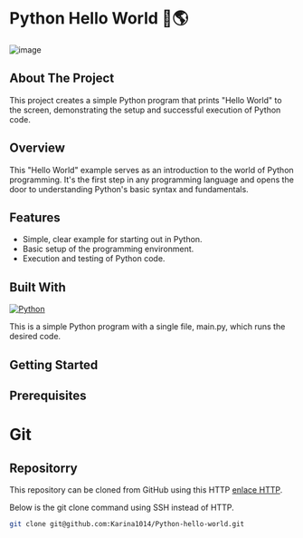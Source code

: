 # Python Hello World 🐍🌎
![image](https://github.com/user-attachments/assets/c5d4deab-8396-405d-928a-33b649151643)


## About The Project

This project creates a simple Python program that prints "Hello World" to the screen, demonstrating the setup and successful execution of Python code.

## Overview

This "Hello World" example serves as an introduction to the world of Python programming. It's the first step in any programming language and opens the door to understanding Python's basic syntax and fundamentals.

## Features
- Simple, clear example for starting out in Python.
- Basic setup of the programming environment.
- Execution and testing of Python code.

## Built With

[![Python](https://img.shields.io/badge/Python-3.9+-yellow?style=for-the-badge&logo=python&logoColor=white&labelColor=101010)](https://python.org)


This is a simple Python program with a single file, main.py, which runs the desired code.

<!-- GETTING STARTED -->
## Getting Started

## Prerequisites

# Git

## Repositorry

This repository can be cloned from GitHub using this HTTP  [enlace HTTP](https://github.com/Karina1014/Python-hello-world.git). 

Below is the git clone command using SSH instead of HTTP.

```sh
git clone git@github.com:Karina1014/Python-hello-world.git
```

